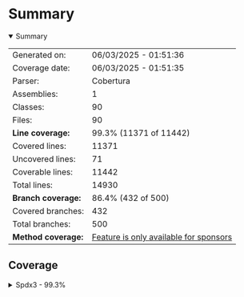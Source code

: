 # Summary
<details open><summary>Summary</summary>

|||
|:---|:---|
| Generated on: | 06/03/2025 - 01:51:36 |
| Coverage date: | 06/03/2025 - 01:51:35 |
| Parser: | Cobertura |
| Assemblies: | 1 |
| Classes: | 90 |
| Files: | 90 |
| **Line coverage:** | 99.3% (11371 of 11442) |
| Covered lines: | 11371 |
| Uncovered lines: | 71 |
| Coverable lines: | 11442 |
| Total lines: | 14930 |
| **Branch coverage:** | 86.4% (432 of 500) |
| Covered branches: | 432 |
| Total branches: | 500 |
| **Method coverage:** | [Feature is only available for sponsors](https://reportgenerator.io/pro) |

</details>

## Coverage
<details><summary>Spdx3 - 99.3%</summary>

|**Name**|**Line**|**Branch**|
|:---|---:|---:|
|**Spdx3**|**99.3%**|**86.4%**|
|Spdx3.Exceptions.Spdx3Exception|100%||
|Spdx3.Exceptions.Spdx3SerializationException|100%||
|Spdx3.Exceptions.Spdx3ValidationException|100%||
|Spdx3.Model.AI.Classes.AiPackage|100%||
|Spdx3.Model.AI.Classes.EnergyConsumption|100%||
|Spdx3.Model.AI.Classes.EnergyConsumptionDescription|100%||
|Spdx3.Model.BaseModelClass|100%|100%|
|Spdx3.Model.Build.Classes.Build|100%||
|Spdx3.Model.Core.Classes.Agent|100%||
|Spdx3.Model.Core.Classes.Annotation|100%||
|Spdx3.Model.Core.Classes.Artifact|100%||
|Spdx3.Model.Core.Classes.Bom|100%||
|Spdx3.Model.Core.Classes.Bundle|100%||
|Spdx3.Model.Core.Classes.CreationInfo|100%||
|Spdx3.Model.Core.Classes.DictionaryEntry|100%||
|Spdx3.Model.Core.Classes.Element|100%||
|Spdx3.Model.Core.Classes.ElementCollection|100%||
|Spdx3.Model.Core.Classes.ExternalIdentifier|100%||
|Spdx3.Model.Core.Classes.ExternalMap|100%||
|Spdx3.Model.Core.Classes.ExternalRef|100%||
|Spdx3.Model.Core.Classes.Hash|100%||
|Spdx3.Model.Core.Classes.IndividualElement|100%||
|Spdx3.Model.Core.Classes.IntegrityMethod|100%||
|Spdx3.Model.Core.Classes.LifecycleScopedRelationship|100%||
|Spdx3.Model.Core.Classes.NamespaceMap|100%||
|Spdx3.Model.Core.Classes.Organization|100%||
|Spdx3.Model.Core.Classes.PackageVerificationCode|100%||
|Spdx3.Model.Core.Classes.Person|100%||
|Spdx3.Model.Core.Classes.PositiveIntegerRange|100%|100%|
|Spdx3.Model.Core.Classes.Relationship|100%|100%|
|Spdx3.Model.Core.Classes.SoftwareAgent|100%||
|Spdx3.Model.Core.Classes.SpdxDocument|100%||
|Spdx3.Model.Core.Classes.Tool|100%||
|Spdx3.Model.Core.Individuals.NoAssertionElement|100%||
|Spdx3.Model.Core.Individuals.NoneElement|100%||
|Spdx3.Model.Core.Individuals.SpdxOrganization|100%||
|Spdx3.Model.Dataset.Classes.DatasetPackage|84.8%|70%|
|Spdx3.Model.ExpandedLicensing.Classes.ConjunctiveLicenseSet|78.5%|83.3%|
|Spdx3.Model.ExpandedLicensing.Classes.CustomLicense|100%||
|Spdx3.Model.ExpandedLicensing.Classes.CustomLicenseAddition|100%||
|Spdx3.Model.ExpandedLicensing.Classes.DisjunctiveLicenseSet|78.5%|83.3%|
|Spdx3.Model.ExpandedLicensing.Classes.ExtendableLicense|100%||
|Spdx3.Model.ExpandedLicensing.Classes.IndividualLicensingInfo|100%||
|Spdx3.Model.ExpandedLicensing.Classes.License|100%||
|Spdx3.Model.ExpandedLicensing.Classes.LicenseAddition|100%||
|Spdx3.Model.ExpandedLicensing.Classes.ListedLicense|100%||
|Spdx3.Model.ExpandedLicensing.Classes.ListedLicenseException|71.4%||
|Spdx3.Model.ExpandedLicensing.Classes.ListedLicenses|100%||
|Spdx3.Model.ExpandedLicensing.Classes.OrLaterOperator|100%||
|Spdx3.Model.ExpandedLicensing.Classes.WithAdditionOperator|83.3%||
|Spdx3.Model.ExpandedLicensing.Individuals.NoAssertionLicense|100%||
|Spdx3.Model.ExpandedLicensing.Individuals.NoneLicense|100%||
|Spdx3.Model.Extension.Classes.CdxPropertiesExtension|100%|100%|
|Spdx3.Model.Extension.Classes.CdxPropertyEntry|100%||
|Spdx3.Model.Extension.Classes.Extension|100%||
|Spdx3.Model.Lite.LiteDomainComplianceChecker|90.9%|100%|
|Spdx3.Model.Lite.LiteDomainComplianceFinding|100%|100%|
|Spdx3.Model.Lite.LiteDomainComplianceVisitor|84.2%|69.2%|
|Spdx3.Model.Security.Classes.CvssV2VulnAssessmentRelationship|100%|100%|
|Spdx3.Model.Security.Classes.CvssV3VulnAssessmentRelationship|100%|100%|
|Spdx3.Model.Security.Classes.CvssV4VulnAssessmentRelationship|100%|100%|
|Spdx3.Model.Security.Classes.EpssVulnAssessmentRelationship|100%|100%|
|Spdx3.Model.Security.Classes.ExploitCatalogVulnAssessmentRelationship|100%||
|Spdx3.Model.Security.Classes.SsvcVulnAssessmentRelationship|100%||
|Spdx3.Model.Security.Classes.VexAffectedVulnAssessmentRelationship|100%||
|Spdx3.Model.Security.Classes.VexFixedVulnAssessmentRelationship|100%||
|Spdx3.Model.Security.Classes.VexNotAffectedVulnAssessmentRelationship|100%|100%|
|Spdx3.Model.Security.Classes.VexUnderInvestigationVulnAssessmentRelationshi<br/>p|100%||
|Spdx3.Model.Security.Classes.VexVulnAssessmentRelationship|100%||
|Spdx3.Model.Security.Classes.VulnAssessmentRelationship|100%||
|Spdx3.Model.Security.Classes.Vulnerability|100%||
|Spdx3.Model.SimpleLicensing.Classes.AnyLicenseInfo|100%||
|Spdx3.Model.SimpleLicensing.Classes.LicenseExpression|100%||
|Spdx3.Model.SimpleLicensing.Classes.SimpleLicensingText|83.3%||
|Spdx3.Model.Software.Classes.ContentIdentifier|100%||
|Spdx3.Model.Software.Classes.File|94.4%|83.3%|
|Spdx3.Model.Software.Classes.Package|100%||
|Spdx3.Model.Software.Classes.Sbom|100%||
|Spdx3.Model.Software.Classes.Snippet|100%|100%|
|Spdx3.Model.Software.Classes.SoftwareArtifact|100%||
|Spdx3.Serialization.Reader|95%|75%|
|Spdx3.Serialization.SpdxModelConverter`1|95.6%|90.6%|
|Spdx3.Serialization.SpdxModelConverterFactory|100%||
|Spdx3.Serialization.SpdxWrapper|100%||
|Spdx3.Serialization.SpdxWrapperConverter`1|92.8%|81.4%|
|Spdx3.Serialization.SpdxWrapperConverterFactory|100%||
|Spdx3.Serialization.Writer|100%||
|Spdx3.Utility.Catalog|95.4%|94.1%|
|Spdx3.Utility.IncompleteObjectFactory|100%|50%|
|Spdx3.Utility.Naming|97%|96.4%|

</details>
